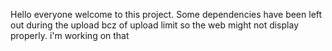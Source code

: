 Hello everyone welcome to this project. 
Some dependencies have been left out during the upload bcz of upload limit so the web might not display properly. i'm working on that
